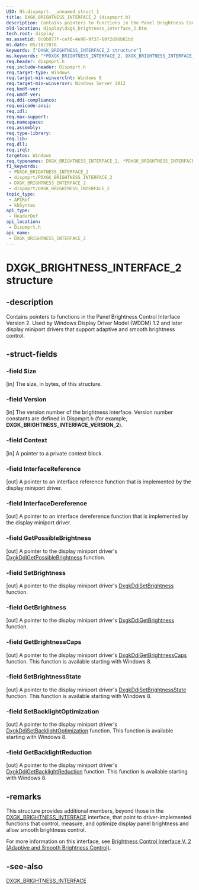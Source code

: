 ```yaml
---
UID: NS:dispmprt.__unnamed_struct_1
title: DXGK_BRIGHTNESS_INTERFACE_2 (dispmprt.h)
description: Contains pointers to functions in the Panel Brightness Control Interface Version 2. Used by Windows Display Driver Model (WDDM) 1.2 and later display miniport drivers that support adaptive and smooth brightness control.
old-location: display\dxgk_brightness_interface_2.htm
tech.root: display
ms.assetid: 0c0b877f-cef0-4e98-9f37-60f2d96b81bd
ms.date: 05/10/2018
keywords: ["DXGK_BRIGHTNESS_INTERFACE_2 structure"]
ms.keywords: "*PDXGK_BRIGHTNESS_INTERFACE_2, DXGK_BRIGHTNESS_INTERFACE_2, DXGK_BRIGHTNESS_INTERFACE_2 structure [Display Devices], PDXGK_BRIGHTNESS_INTERFACE_2, PDXGK_BRIGHTNESS_INTERFACE_2 structure pointer [Display Devices], display.dxgk_brightness_interface_2, dispmprt/DXGK_BRIGHTNESS_INTERFACE_2, dispmprt/PDXGK_BRIGHTNESS_INTERFACE_2"
req.header: dispmprt.h
req.include-header: Dispmprt.h
req.target-type: Windows
req.target-min-winverclnt: Windows 8
req.target-min-winversvr: Windows Server 2012
req.kmdf-ver: 
req.umdf-ver: 
req.ddi-compliance: 
req.unicode-ansi: 
req.idl: 
req.max-support: 
req.namespace: 
req.assembly: 
req.type-library: 
req.lib: 
req.dll: 
req.irql: 
targetos: Windows
req.typenames: DXGK_BRIGHTNESS_INTERFACE_2, *PDXGK_BRIGHTNESS_INTERFACE_2
f1_keywords:
 - PDXGK_BRIGHTNESS_INTERFACE_2
 - dispmprt/PDXGK_BRIGHTNESS_INTERFACE_2
 - DXGK_BRIGHTNESS_INTERFACE_2
 - dispmprt/DXGK_BRIGHTNESS_INTERFACE_2
topic_type:
 - APIRef
 - kbSyntax
api_type:
 - HeaderDef
api_location:
 - Dispmprt.h
api_name:
 - DXGK_BRIGHTNESS_INTERFACE_2
---
```


# DXGK_BRIGHTNESS_INTERFACE_2 structure


## -description

Contains pointers to functions in the Panel Brightness Control Interface Version 2. Used by Windows Display Driver Model (WDDM) 1.2 and later display miniport drivers that support adaptive and smooth brightness control.

## -struct-fields

### -field Size

[in] The size, in bytes, of this structure.

### -field Version

[in] The version number of the brightness interface. Version number constants are defined in Dispmprt.h (for example, <b>DXGK_BRIGHTNESS_INTERFACE_VERSION_2</b>).

### -field Context

[in] A pointer to a private context block.

### -field InterfaceReference

[out] A pointer to an interface reference function that is implemented by the display miniport driver.

### -field InterfaceDereference

[out] A pointer to an interface dereference function that is implemented by the display miniport driver.

### -field GetPossibleBrightness

[out] A pointer to the display miniport driver's <a href="/windows-hardware/drivers/ddi/dispmprt/nc-dispmprt-dxgk_brightness_get_possible">DxgkDdiGetPossibleBrightness</a> function.

### -field SetBrightness

[out] A pointer to the display miniport driver's <a href="/windows-hardware/drivers/ddi/dispmprt/nc-dispmprt-dxgk_brightness_set">DxgkDdiSetBrightness</a> function.

### -field GetBrightness

[out] A pointer to the display miniport driver's <a href="/windows-hardware/drivers/ddi/dispmprt/nc-dispmprt-dxgk_brightness_get">DxgkDdiGetBrightness</a> function.

### -field GetBrightnessCaps

[out] A pointer to the display miniport driver's <a href="/windows-hardware/drivers/ddi/dispmprt/nc-dispmprt-dxgk_brightness_get_caps">DxgkDdiGetBrightnessCaps</a> function. This function is available starting with Windows 8.

### -field SetBrightnessState

[out] A pointer to the display miniport driver's  <a href="/windows-hardware/drivers/ddi/dispmprt/nc-dispmprt-dxgk_brightness_set_state">DxgkDdiSetBrightnessState</a> function. This function is available starting with Windows 8.

### -field SetBacklightOptimization

[out] A pointer to the display miniport driver's  <a href="/windows-hardware/drivers/ddi/dispmprt/nc-dispmprt-dxgk_brightness_set_backlight_optimization">DxgkDdiSetBacklightOptimization</a> function. This function is available starting with Windows 8.

### -field GetBacklightReduction

[out] A pointer to the display miniport driver's  <a href="/windows-hardware/drivers/ddi/dispmprt/nc-dispmprt-dxgk_brightness_get_backlight_reduction">DxgkDdiGetBacklightReduction</a> function. This function is available starting with Windows 8.

## -remarks

This structure provides additional members, beyond those in the <a href="/windows-hardware/drivers/ddi/dispmprt/ns-dispmprt-dxgk_brightness_interface">DXGK_BRIGHTNESS_INTERFACE</a> interface, that point to driver-implemented functions that control, measure, and optimize display panel brightness and allow smooth brightness control.

For more information on this interface, see <a href="/windows-hardware/drivers/ddi/index">Brightness Control Interface V. 2 (Adaptive and Smooth Brightness Control)</a>.

## -see-also

<a href="/windows-hardware/drivers/ddi/dispmprt/ns-dispmprt-dxgk_brightness_interface">DXGK_BRIGHTNESS_INTERFACE</a>
